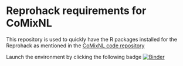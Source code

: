 # Reprohack requirements for CoMixNL
This repository is used to quickly have the R packages installed for the Reprohack as mentioned in the [CoMixNL code repository](https://github.com/rivm-syso/CoMixNL)

Launch the environment by clicking the following badge
[![Binder](https://mybinder.org/badge_logo.svg)](https://mybinder.org/v2/gh/aframosp/Reprohack_R/CoMixNL)
